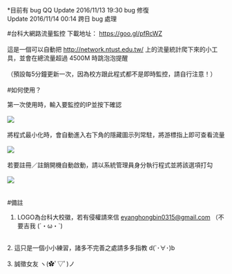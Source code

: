 *目前有 bug QQ
Update 2016/11/13 19:30 bug 修復<br>
Update 2016/11/14 00:14 跨日 bug 處理

#台科大網路流量監控
下載地址： https://goo.gl/pfRcWZ <br>
<br>
這是一個可以自動把 http://network.ntust.edu.tw/ 上的流量統計爬下來的小工具，並會在總流量超過 4500M 時跳泡泡提醒<br>
<br>
（預設每5分鐘更新一次，因為校方跟此程式都不是即時監控，請自行注意！）
<br>
<br>
#如何使用？

第一次使用時，輸入要監控的IP並按下確認<br>
<br>
<img src="https://github.com/Petingo/NTUST_internet_watcher/blob/master/inst01.png">
<br>
<br>
將程式最小化時，會自動進入右下角的隱藏圖示列常駐，將游標指上即可查看流量<br>
<br>
<img src="https://github.com/Petingo/NTUST_internet_watcher/blob/master/inst02.png">
<br>
<br>
若要註冊／註銷開機自動啟動，請以系統管理員身分執行程式並將該選項打勾<br>
<br>
<img src="https://github.com/Petingo/NTUST_internet_watcher/blob/master/inst03.png">
<br>
<br>
<br>
#備註
1. LOGO為台科大校徽，若有侵權請來信 eyanghongbin0315@gmail.com （不要吉我  (´・ω・`) <br>
<br>
2. 這只是一個小小練習，諸多不完善之處請多多指教  d(`･∀･)b <br>
<br>
3. 誠徵女友 ヽ(✿ﾟ▽ﾟ)ノ <br>
<br>
